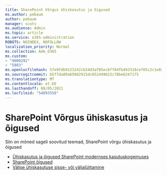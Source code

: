 ```yaml
---
title: SharePoint Võrgus ühiskasutus ja õigused
ms.author: pebaum
author: pebaum
manager: scotv
ms.audience: Admin
ms.topic: article
ms.service: o365-administration
ROBOTS: NOINDEX, NOFOLLOW
localization_priority: Normal
ms.collection: Adm_O365
ms.custom:
- "9000292"
- "5803"
ms.openlocfilehash: 57e9fdb9133242cb24d3af05ec6ff84fb493318cef05c2c1e82b147c3c9ebd5e
ms.sourcegitcommit: b5f7da89a650d2915dc652449623c78be6247175
ms.translationtype: MT
ms.contentlocale: et-EE
ms.lasthandoff: 08/05/2021
ms.locfileid: "54093558"
---
```

# <a name="sharepoint-online-sharing-and-permissions"></a>SharePoint Võrgus ühiskasutus ja õigused

Siin on mõned sageli soovitud teemad, SharePoint võrgu ühiskasutus ja õigused

- [Ühiskasutus ja õigused SharePoint modernses kasutuskogemuses](https://docs.microsoft.com/sharepoint/modern-experience-sharing-permissions)
- [SharePoint õigused](https://docs.microsoft.com/sharepoint/customize-sharepoint-site-permissions)
- [Välise ühiskasutuse sisse- või väljalülitamine](https://docs.microsoft.com/sharepoint/turn-external-sharing-on-or-off)